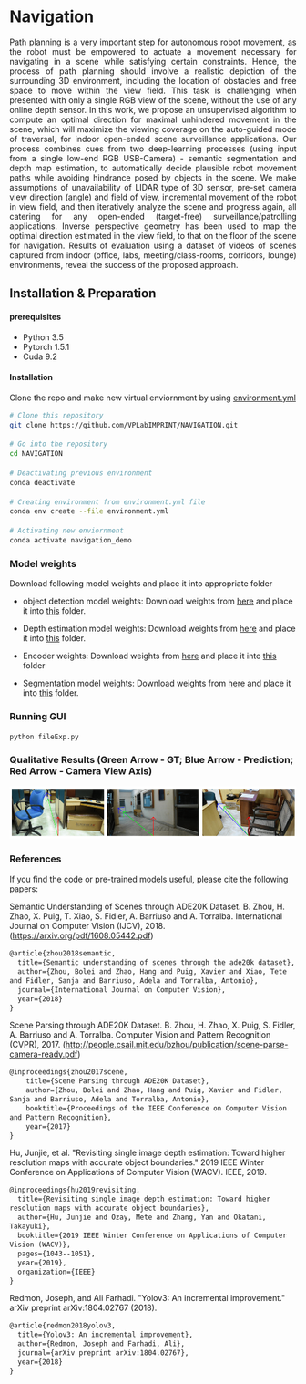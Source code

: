 
# Navigation
<p align="justify"> Path planning is a very important step for autonomous robot movement, as the robot must be empowered to actuate a movement necessary for navigating in a scene while satisfying certain constraints. Hence, the process of path planning should involve a realistic depiction of the surrounding 3D environment, including the location of obstacles and free space to move within the view field. This task is challenging when presented with only a single RGB view of the scene, without the use of any online depth sensor. In this work, we propose an unsupervised algorithm to compute an optimal direction for maximal unhindered movement in the scene, which will maximize the viewing coverage on the auto-guided mode of traversal, for indoor open-ended scene surveillance applications. Our process combines cues from two deep-learning processes (using input from a single low-end RGB USB-Camera) - semantic segmentation and depth map estimation, to automatically decide plausible robot movement paths while avoiding hindrance posed by objects in the scene. We make assumptions of unavailability of  LIDAR type of 3D sensor, pre-set camera view direction (angle) and field of view, incremental movement of the robot in view field, and then iteratively analyze the scene and progress again, all catering for any open-ended (target-free) surveillance/patrolling applications. Inverse perspective geometry has been used to map the optimal direction estimated in the view field, to that on the floor of the scene for navigation. Results of evaluation using a dataset of videos of scenes captured from indoor (office, labs, meeting/class-rooms, corridors, lounge) environments, reveal the success of the proposed approach. </p>

## Installation & Preparation

#### prerequisites
- Python 3.5
- Pytorch 1.5.1
- Cuda 9.2

#### Installation

Clone the repo and make new virtual enviornment by using [environment.yml](https://github.com/VPLabIMPRINT/NAVIGATION/blob/main/environment.yml)

``` bash
# Clone this repository
git clone https://github.com/VPLabIMPRINT/NAVIGATION.git  

# Go into the repository
cd NAVIGATION

# Deactivating previous environment
conda deactivate

# Creating environment from environment.yml file
conda env create --file environment.yml 

# Activating new enviornment
conda activate navigation_demo 
```




### Model weights
Download following model weights and place it into appropriate folder

- object detection model weights: 
Download weights from [here](https://drive.google.com/drive/folders/1D9_7jCFyLwS0EGy6VP7uXw-22EuhIMkZ?usp=sharing)
and place it into [this](https://github.com/VPLabIMPRINT/NAVIGATION/tree/main/pytorch-0.4-yolov3) folder.

- Depth estimation model weights:
Download weights from [here](https://drive.google.com/file/d/158txNr2sP90FaWkk1q1rBkEwaWNuZJuO/view?usp=sharing)
and place it into [this](https://github.com/VPLabIMPRINT/NAVIGATION/tree/main/Revisiting_Single_Depth_Estimation/pretrained_model)
folder.

- Encoder weights:
Download weights from [here](https://drive.google.com/drive/folders/1QHfpg4FmA5WFT--gGGVloFD7PvVkw-5_?usp=sharing)
and place it into [this](https://github.com/VPLabIMPRINT/NAVIGATION/tree/main/Revisiting_Single_Depth_Estimation/pretrained_model/encoder) folder

- Segmentation model weights:
Download weights from [here](https://drive.google.com/drive/folders/1--uvbvqUgwDilHU60ZuBn1-Jd1-fAxFn?usp=sharing) and place it into [this](https://github.com/VPLabIMPRINT/NAVIGATION/tree/main/semantic-segmentation-pytorch/ckpt/ade20k-mobilenetv2dilated-c1_deepsup_fnf_best) folder.




### Running GUI
``` bash
python fileExp.py
```

### Qualitative Results (Green Arrow - GT; Blue Arrow - Prediction; Red Arrow - Camera View Axis)
![alt text](results_on_our_images.png)

### References

If you find the code or pre-trained models useful, please cite the following papers:

Semantic Understanding of Scenes through ADE20K Dataset. B. Zhou, H. Zhao, X. Puig, T. Xiao, S. Fidler, A. Barriuso and A. Torralba. International Journal on Computer Vision (IJCV), 2018. (https://arxiv.org/pdf/1608.05442.pdf)

```
@article{zhou2018semantic,
  title={Semantic understanding of scenes through the ade20k dataset},
  author={Zhou, Bolei and Zhao, Hang and Puig, Xavier and Xiao, Tete and Fidler, Sanja and Barriuso, Adela and Torralba, Antonio},
  journal={International Journal on Computer Vision},
  year={2018}
}
```
Scene Parsing through ADE20K Dataset. B. Zhou, H. Zhao, X. Puig, S. Fidler, A. Barriuso and A. Torralba. Computer Vision and Pattern Recognition (CVPR), 2017. (http://people.csail.mit.edu/bzhou/publication/scene-parse-camera-ready.pdf)

```
@inproceedings{zhou2017scene,
    title={Scene Parsing through ADE20K Dataset},
    author={Zhou, Bolei and Zhao, Hang and Puig, Xavier and Fidler, Sanja and Barriuso, Adela and Torralba, Antonio},
    booktitle={Proceedings of the IEEE Conference on Computer Vision and Pattern Recognition},
    year={2017}
}
```

Hu, Junjie, et al. "Revisiting single image depth estimation: Toward higher resolution maps with accurate object boundaries." 2019 IEEE Winter Conference on Applications of Computer Vision (WACV). IEEE, 2019.

```
@inproceedings{hu2019revisiting,
  title={Revisiting single image depth estimation: Toward higher resolution maps with accurate object boundaries},
  author={Hu, Junjie and Ozay, Mete and Zhang, Yan and Okatani, Takayuki},
  booktitle={2019 IEEE Winter Conference on Applications of Computer Vision (WACV)},
  pages={1043--1051},
  year={2019},
  organization={IEEE}
}
```

Redmon, Joseph, and Ali Farhadi. "Yolov3: An incremental improvement." arXiv preprint arXiv:1804.02767 (2018).

```
@article{redmon2018yolov3,
  title={Yolov3: An incremental improvement},
  author={Redmon, Joseph and Farhadi, Ali},
  journal={arXiv preprint arXiv:1804.02767},
  year={2018}
}
```
